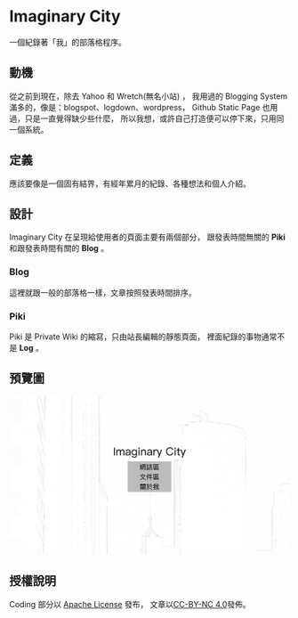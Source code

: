 # Imaginary City

一個紀錄著「我」的部落格程序。

## 動機

從之前到現在，除去 Yahoo 和 Wretch(無名小站) ，
我用過的 Blogging System 滿多的，像是：blogspot、logdown、wordpress，
Github Static Page 也用過，只是一直覺得缺少些什麼，
所以我想，或許自己打造便可以停下來，只用同一個系統。

## 定義

應該要像是一個固有結界，有經年累月的紀錄、各種想法和個人介紹。

## 設計

Imaginary City 在呈現給使用者的頁面主要有兩個部分，
跟發表時間無關的 **Piki** 和跟發表時間有關的 **Blog** 。

### Blog

這裡就跟一般的部落格一樣，文章按照發表時間排序。

### Piki

Piki 是 Private Wiki 的縮寫，只由站長編輯的靜態頁面，
裡面紀錄的事物通常不是 **Log** 。 

## 預覽圖

![preview](preview.png)

## 授權說明

Coding 部分以 [Apache License](LICENSE) 發布，
文章以[CC-BY-NC 4.0](https://creativecommons.org/licenses/by-nc/4.0/)發佈。
